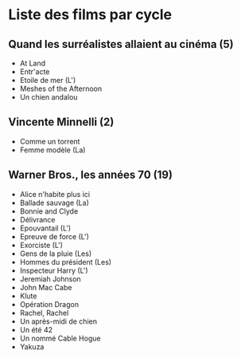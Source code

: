 # Liste des films par cycle

## Quand les surréalistes allaient au cinéma (5)

  * At Land  
  * Entr'acte  
  * Etoile de mer (L')  
  * Meshes of the Afternoon  
  * Un chien andalou

## Vincente Minnelli (2)

  * Comme un torrent  
  * Femme modèle (La)

## Warner Bros., les années 70 (19)

  * Alice n'habite plus ici  
  * Ballade sauvage (La)  
  * Bonnie and Clyde  
  * Délivrance  
  * Epouvantail (L')  
  * Epreuve de force (L')  
  * Exorciste (L')  
  * Gens de la pluie (Les)  
  * Hommes du président (Les)  
  * Inspecteur Harry (L')  
  * Jeremiah Johnson  
  * John Mac Cabe  
  * Klute  
  * Opération Dragon  
  * Rachel, Rachel  
  * Un après-midi de chien  
  * Un été 42  
  * Un nommé Cable Hogue  
  * Yakuza  
